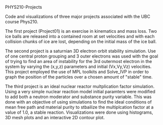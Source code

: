 PHYS210-Projects 

Code and visualizations of three major projects associated with the UBC course Phys210.

The first project (Project01) is an exercise in kinematics and mass loss. Two ice balls are released into a contained room at set velocities and with each collision chunks of ice are lost, depending on the initial mass of the ice ball.

The second project is a saturnian 3D electron orbit stability simulation. Use of one central proton grouping and 3 outer electrons was used with the goal of trying to find an area of instability for the 3rd outermost electron in the system by varying the (x,y,z) parameters and initial (Vx,Vy,Vz) velocities. This project employed the use of MPL toolkits and Solve_IVP in order to graph the position of the particles over a chosen amount of "stable" time.

The third project is an ideal nuclear reactor multplication factor simulation. Using a very simple nuclear reaction model initial paramters were modified to add both a neutron moderator and substance purity variable. This was done with an objective of using simulations to find the ideal conditions of mean free path and material purity to stbailize the multiplcation factor at a value of 1.0, a stable reaction. Visualizations were done using histograms, 3D mesh plots and an interactive 2D contour plot.
